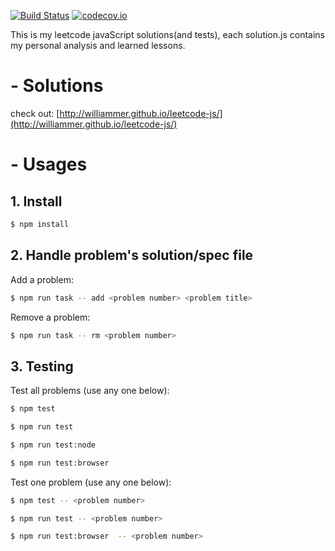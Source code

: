 [![Build Status](https://img.shields.io/travis/Williammer/leetcode-js.svg?branch=master)](https://travis-ci.org/Williammer/leetcode-js)
[![codecov.io](https://codecov.io/github/Williammer/leetcode/coverage.svg?branch=master)](https://codecov.io/gh/Williammer/leetcode)


This is my leetcode javaScript solutions(and tests), each solution.js contains my personal analysis and learned lessons.


# - Solutions
check out: [http://williammer.github.io/leetcode-js/](http://williammer.github.io/leetcode-js/)


# - Usages

## 1. Install
``` bash
$ npm install
```

## 2. Handle problem's solution/spec file
Add a problem:
``` bash
$ npm run task -- add <problem number> <problem title>
```
Remove a problem:
``` bash
$ npm run task -- rm <problem number>
```

## 3. Testing
Test all problems (use any one below):
``` bash
$ npm test
```
``` bash
$ npm run test
```
``` bash
$ npm run test:node
```
``` bash
$ npm run test:browser
```

Test one problem (use any one below):
``` bash
$ npm test -- <problem number>
```
``` bash
$ npm run test -- <problem number>
```
``` bash
$ npm run test:browser  -- <problem number>
```